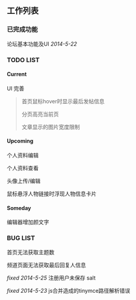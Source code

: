 ## 工作列表

### 已完成功能

论坛基本功能及UI    *2014-5-22*

### TODO LIST

#### Current

UI 完善

>   首页鼠标hover时显示最后发帖信息
>
>   分页高亮当前页
>
>   文章显示的图片宽度限制

#### Upcoming

个人资料编辑

个人资料查看

头像上传/编辑

鼠标悬浮人物链接时浮现人物信息卡片

#### Someday

编辑器增加颜文字

### BUG LIST

首页无法获取主题数

频道页面无法获取最后回复人信息

*fixed 2014-5-25* 注册用户未保存 salt

*fixed 2014-5-23* js合并造成的tinymce路径解析错误
